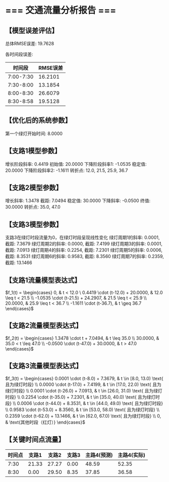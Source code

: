 # === 交通流量分析报告 ===

## 【模型误差评估】

总体RMSE误差: 19.7628

各时间段误差:

| 时间段 | RMSE误差 |
|--------|----------|
| 7:00-7:30 | 16.2101 |
| 7:30-8:00 | 13.1854 |
| 8:00-8:30 | 26.6079 |
| 8:30-8:58 | 19.5128 |

## 【优化后的系统参数】

第一个绿灯开始时间: 8.0000

## 【支路1模型参数】

增长阶段斜率: 0.4419
初始值: 20.0000
下降阶段斜率1: -1.0535
稳定值: 20.0000
下降阶段斜率2: -1.1611
转折点: 12.0, 21.5, 25.9, 36.7

## 【支路2模型参数】

增长斜率: 1.3478
截距: 7.0494
稳定值: 30.0000
下降斜率: -0.0500
终值: 30.0000
转折点: 35.0, 47.0

## 【支路3模型参数】

支路3在绿灯时段流量为0，在绿灯时段呈现线性变化
绿灯周期1的斜率: 0.0001, 截距: 7.3679
绿灯周期2的斜率: 0.0000, 截距: 7.4199
绿灯周期3的斜率: 0.0001, 截距: 7.0913
绿灯周期4的斜率: 0.2254, 截距: 7.2301
绿灯周期5的斜率: 0.0006, 截距: 8.3531
绿灯周期6的斜率: 0.9583, 截距: 8.3560
绿灯周期7的斜率: 0.2359, 截距: 13.1466

## 【支路1流量模型表达式】

$f_1(t) = \begin{cases} 0, & t < 12.0 \ 0.4419 \cdot (t-12.0) + 20.0000, & 12.0 \leq t < 21.5 \\ -1.0535 \cdot (t-21.5) + 24.2907, & 21.5 \leq t < 25.9 \\ 20.0000, & 25.9 \leq t < 36.7 \\ -1.1611 \cdot (t-36.7), & t \geq 36.7 \end{cases}$

## 【支路2流量模型表达式】

$f_2(t) = \begin{cases} 1.3478 \cdot t + 7.0494, & t \leq 35.0 \\ 30.0000, & 35.0 < t \leq 47.0 \\ -0.0500 \cdot (t-47.0) + 30.0000, & t > 47.0 \end{cases}$

## 【支路3流量模型表达式】

$f_3(t) = \begin{cases} 0.0001 \cdot (t-8.0) + 7.3679, & t \in [8.0, 13.0) \text{ 且为绿灯时段} \\ 0.0000 \cdot (t-17.0) + 7.4199, & t \in [17.0, 22.0) \text{ 且为绿灯时段} \\ 0.0001 \cdot (t-26.0) + 7.0913, & t \in [26.0, 31.0) \text{ 且为绿灯时段} \\ 0.2254 \cdot (t-35.0) + 7.2301, & t \in [35.0, 40.0) \text{ 且为绿灯时段} \\ 0.0006 \cdot (t-44.0) + 8.3531, & t \in [44.0, 49.0) \text{ 且为绿灯时段} \\ 0.9583 \cdot (t-53.0) + 8.3560, & t \in [53.0, 58.0) \text{ 且为绿灯时段} \\ 0.2359 \cdot (t-62.0) + 13.1466, & t \in [62.0, 67.0) \text{ 且为绿灯时段} \\ 0, & \text{其他时段（红灯）} \end{cases}$

## 【关键时间点流量】

| 时间点 | 支路1 | 支路2 | 支路3 | 主路4(预测) | 主路4(实际) |
|--------|-------|-------|-------|------------|------------|
| 7:30 | 21.33 | 27.27 |  0.00 |    48.59 |    52.35 |
| 8:30 |  0.00 | 29.50 |  8.35 |    37.85 |    36.58 |
